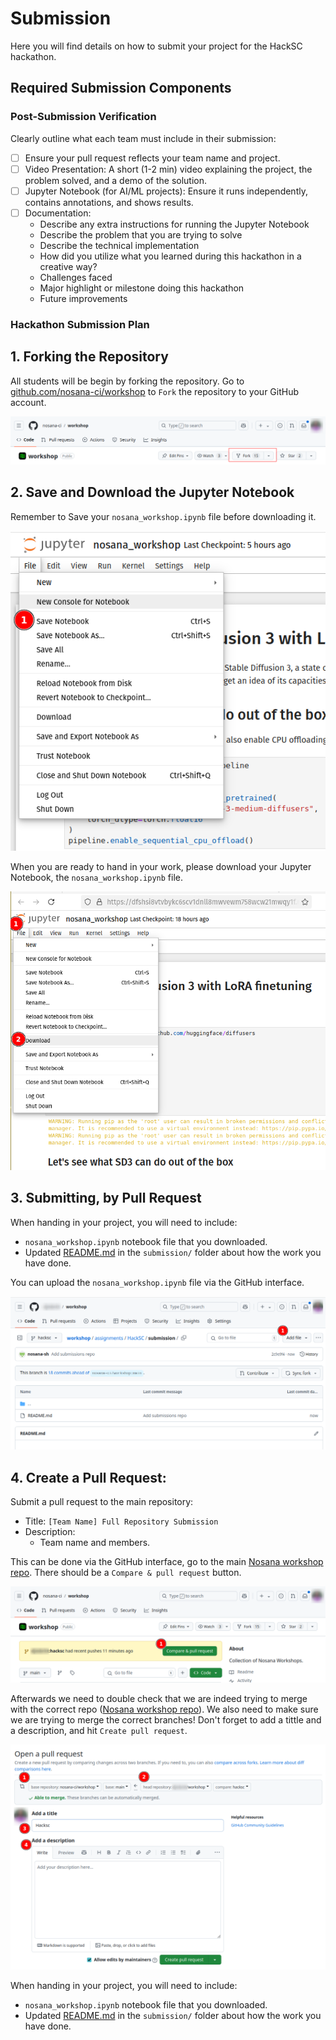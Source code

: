 # Submission

Here you will find details on how to submit your project for the HackSC hackathon.

## Required Submission Components

### **Post-Submission Verification**
 

Clearly outline what each team must include in their submission:

   - [ ] Ensure your pull request reflects your team name and project.
   - [ ] Video Presentation: A short (1-2 min) video explaining the project, the problem solved, and a demo of the solution.
   - [ ] Jupyter Notebook (for AI/ML projects): Ensure it runs independently, contains annotations, and shows results.
   - [ ] Documentation: 
      - Describe any extra instructions for running the Jupyter Notebook
      - Describe the problem that you are trying to solve 
      - Describe the technical implementation
      - How did you utilize what you learned during this hackathon in a creative way?
      - Challenges faced
      - Major highlight or milestone doing this hackathon
      - Future improvements

### **Hackathon Submission Plan**

## **1. Forking the Repository**

All students will be begin by forking the repository.
Go to [github.com/nosana-ci/workshop](https://github.com/nosana-ci/workshop) to `Fork` the repository to your GitHub account.

![Fork](./assets/fork.png)

## **2. Save and Download the Jupyter Notebook**

Remember to Save your `nosana_workshop.ipynb` file before downloading it.

![Save Notebook](./assets/save_ipynb.png)

When you are ready to hand in your work, please download your Jupyter Notebook, the `nosana_workshop.ipynb` file.

![Download your Jupyter Notebook](./assets/jup_notebook_save.png)

## **3. Submitting, by Pull Request**

When handing in your project, you will need to include:
- `nosana_workshop.ipynb` notebook file that you downloaded.
- Updated [README.md](./submission/README.md) in the `submission/` folder about how the work you have done.

You can upload the `nosana_workshop.ipynb` file via the GitHub interface.

![GitHub Upload Interface](./assets/add_file_to_submission_repo.png)

## 4. **Create a Pull Request:**

Submit a pull request to the main repository:
- Title: `[Team Name] Full Repository Submission`
- Description:
   - Team name and members.

This can be done via the GitHub interface, go to the main [Nosana workshop repo](https://github.com/nosana-ci/workshop/).
There should be a `Compare & pull request` button.

![Compare and Init PR](./assets/compare_and_pr.png)

Afterwards we need to double check that we are indeed trying to merge with the correct repo ([Nosana workshop repo](https://github.com/nosana-ci/workshop/)).
We also need to make sure we are trying to merge the correct branches!
Don't forget to add a tittle and a description, and hit `Create pull request`.

![create pull request](./assets/create_pr.png) 

When handing in your project, you will need to include:
- `nosana_workshop.ipynb` notebook file that you downloaded.
- Updated [README.md](./submission/README.md) in the `submission/` folder about how the work you have done.

